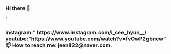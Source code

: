 ### Hi there 👋

<!--
**shihyun-Lee/shihyun-Lee** is a ✨ _special_ ✨ repository because its `README.md` (this file) appears on your GitHub profile.

Here are some ideas to get you started:

- 🔭 I’m currently working on 
- 🌱 I’m currently learning algolithm.
- 👯 I’m looking to collaborate on ...
- 🤔 I’m looking for help with ...
- 💬 Ask me about ...
- 📫 How to reach me: jeenii22@naver.com.
- 😄 Pronouns: ...
- ⚡ Fun fact: ...
-->"
<h3>instagram:" https://www.instagram.com/i_see_hyun__/
youtube:"https://www.youtube.com/watch?v=fvOwP2gbnew"
📫 How to reach me: jeenii22@naver.com. </a>

